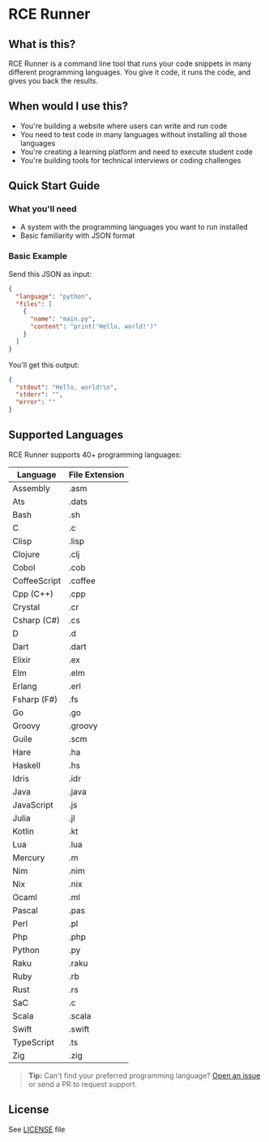# RCE Runner

## What is this?

RCE Runner is a command line tool that runs your code snippets in many different programming languages. You give it code, it runs the code, and gives you back the results.

## When would I use this?

- You're building a website where users can write and run code
- You need to test code in many languages without installing all those languages
- You're creating a learning platform and need to execute student code
- You're building tools for technical interviews or coding challenges

## Quick Start Guide

### What you'll need

- A system with the programming languages you want to run installed
- Basic familiarity with JSON format

### Basic Example

Send this JSON as input:

```json
{
  "language": "python",
  "files": [
    {
      "name": "main.py",
      "content": "print('Hello, world!')"
    }
  ]
}
```

You'll get this output:

```json
{
  "stdout": "Hello, world!\n",
  "stderr": "",
  "error": ""
}
```

## Supported Languages

RCE Runner supports 40+ programming languages:

| Language | File Extension |
|----------|---------------|
| Assembly | .asm |
| Ats | .dats |
| Bash | .sh |
| C | .c |
| Clisp | .lisp |
| Clojure | .clj |
| Cobol | .cob |
| CoffeeScript | .coffee |
| Cpp (C++) | .cpp |
| Crystal | .cr |
| Csharp (C#) | .cs |
| D | .d |
| Dart | .dart |
| Elixir | .ex |
| Elm | .elm |
| Erlang | .erl |
| Fsharp (F#) | .fs |
| Go | .go |
| Groovy | .groovy |
| Guile | .scm |
| Hare | .ha |
| Haskell | .hs |
| Idris | .idr |
| Java | .java |
| JavaScript | .js |
| Julia | .jl |
| Kotlin | .kt |
| Lua | .lua |
| Mercury | .m |
| Nim | .nim |
| Nix | .nix |
| Ocaml | .ml |
| Pascal | .pas |
| Perl | .pl |
| Php | .php |
| Python | .py |
| Raku | .raku |
| Ruby | .rb |
| Rust | .rs |
| SaC | .c |
| Scala | .scala |
| Swift | .swift |
| TypeScript | .ts |
| Zig | .zig |


> **Tip:** Can't find your preferred programming language? [Open an issue](https://github.com/ToolKitHub/rce-runner/issues/new) or send a PR to request support.

## License

See [LICENSE](LICENSE) file
